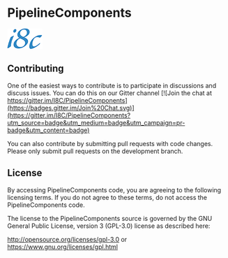 # PipelineComponents

![I8C Logo](assets/logo-i8c.png)

## Contributing

One of the easiest ways to contribute is to participate in discussions and discuss issues.
You can do this on our Gitter channel
[![Join the chat at https://gitter.im/I8C/PipelineComponents](https://badges.gitter.im/Join%20Chat.svg)](https://gitter.im/I8C/PipelineComponents?utm_source=badge&utm_medium=badge&utm_campaign=pr-badge&utm_content=badge)

You can also contribute by submitting pull requests with code changes. Please only submit pull requests on the development branch.

## License

By accessing PipelineComponents code, you are agreeing to the following licensing terms. If you do not agree to these terms, do not access the PipelineComponents code.

The license to the PipelineComponents source is governed by the GNU General Public License, version 3 (GPL-3.0) license as described here:

http://opensource.org/licenses/gpl-3.0 or https://www.gnu.org/licenses/gpl.html
